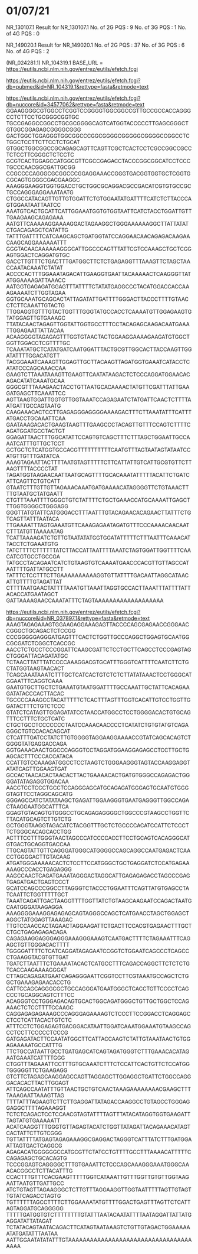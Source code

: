 # 01/07/21
NR_130107.1
Result for NR_130107.1
No. of 2G PQS : 9
No. of 3G PQS : 1
No. of 4G PQS : 0

NR_149020.1
Result for NR_149020.1
No. of 2G PQS : 37
No. of 3G PQS : 6
No. of 4G PQS : 2

(NR_024281.1)
NR_104319.1
BASE_URL = https://eutils.ncbi.nlm.nih.gov/entrez/eutils/efetch.fcgi


https://eutils.ncbi.nlm.nih.gov/entrez/eutils/efetch.fcgi?db=pubmed&id=NR_104319.1&rettype=fasta&retmode=text



https://eutils.ncbi.nlm.nih.gov/entrez/eutils/efetch.fcgi?db=nuccore&id=34577062&rettype=fasta&retmode=text
GGAAGGGGCGTGGCCTCGGTCCGGGGTGGCGGCCGTTGCCGCCACCAGGGCCTCTTCCTGCGGGCGGTGC
TGCCGAGGCCGGCCTGCGCGGGGCAGTCATGGTACCCCCTTGAGCGGGCTGTGGCGGAGAGCGGGGCGGG
GACTGGCTGGAGGGTGGCGGCCCGGCGGGGCGGGGGCGGGGCCGGCCTCTGGCTCCTTCTTCCTCTGCAT
GTGGCTGGCGGCCGCAGAGCAGTTCAGTTCGCTCACTCCTCGCCGGCCGCCTCTCCTTCGGGCTCTCCTC
GCGTCACTGGAGCCATGGCGTTCGCCGAGACCTACCCGGCGGCATCCTCCCTGCCCAACGGCGATTGCGG
CCGCCCCAGGGCGCGGCCCGGAGGAAACCGGGTGACGGTGGTGCTCGGTGCGCAGTGGGGCGACGAAGGC
AAAGGGAAGGTGGTGGACCTGCTGGCGCAGGACGCCGACATCGTGTGCCGCTGCCAGGGAGGAAATAATG
CTGGCCATACAGTTGTTGTGGATTCTGTGGAATATGATTTTCATCTCTTACCCAGTGGAATAATTAATCC
AAATGTCACTGCATTCATTGGAAATGGTGTGGTAATTCATCTACCTGGATTGTTTGAAGAAGCAGAGAAA
AATGTTCAAAAAGGAAAAGGACTAGAAGGCTGGGAAAAAAGGCTTATTATATCTGACAGAGCTCATATTG
TATTTGATTTTCATCAAGCAGCTGATGGTATCCAGGAACAACAGAGACAAGAACAAGCAGGAAAAAATTT
GGGTACAACAAAAAAGGGCATTGGCCCAGTTTATTCGTCCAAAGCTGCTCGGAGTGGACTCAGGATGTGC
GACCTTGTTTCTGACTTTGATGGCTTCTCTGAGAGGTTTAAAGTTCTAGCTAACCAATACAAATCTATAT
ACCCCACTTTGGAAATAGACATTGAAGGTGAATTACAAAAACTCAAGGGTTATATGGAAAAGATTAAACC
AATGGTGAGAGATGGAGTTTATTTTCTATATGAGGCCCTACATGGACCACCAAAGAAAATCTTGGTAGAA
GGTGCAAATGCAGCACTATTAGATATTGATTTTGGGACTTACCCTTTTGTAACCTCTTCAAATTGTACTG
TTGGAGGTGTTTGTACTGGTTTGGGTATGCCACCTCAAAATGTTGGAGAAGTGTATGGAGTTGTGAAAGC
TTATACAACTAGAGTTGGTATTGGTGCCTTTCCTACAGAGCAAGACAATGAAATTGGAGAATTATTACAA
ACAAGGGGTAGAGAGTTTGGTGTAACTACTGGAAGGAAAAGAAGATGTGGCTGGTTGGACCTCGTTTTGC
TCAAATATGCTCATATGATCAATGGATTTACTGCGTTGGCACTTACCAAGTTGGATATTTTGGACATGTT
TACGGAAATCAAAGTTGGAGTTGCTTACAAGTTAGATGGTGAAATCATACCTCATATCCCAGCAAACCAA
GAAGTCTTAAATAAAGTTGAAGTTCAATATAAGACTCTCCCAGGATGGAACACAGACATATCAAATGCAA
GGGCGTTTAAAGAACTACCTGTTAATGCACAAAACTATGTTCGATTTATTGAAGATGAGCTTCAAATTCC
AGTTAAGTGGATTGGTGTTGGTAAATCCAGAGAATCTATGATTCAACTCTTTTAATGATTGCCAGTAATG
CAAGAAACACTCCTTGAGAGGGAGGGGAAAAGACTTTCTTAAATATTTCATTTATGACCTGCAAATTCAA
GAATAAAGACACTGAAGTAAGTTTGAAGCCCTACAGTTGTTTCCAGTCTTTTCAGATGGATGCCTACTGT
GGAGATTAACTTTGGCATATTCCAGTGTCAGCTTTCTTTAGCTGGAATTGCCAAATCATTTGTTGCTCCT
GCTGCTCTCATGGTGCCACGTTTTTTTTTTCAATGTTTAGTAATAGTATAATCCATGTTGTTTGATATCA
AAAGTAGAATTACTTTTAATGTAGTTTTTCTTCATTATTGTCATTGCGTGTTCTTAAGTTTTACCCCTAT
TAGATGGTAAGAACAATTAATGCAGTTTTGCACAAATATTTTTACATTCTGATCATTCAGTTCTGTCATT
GTAATCTTTGTTGTTAGAAACAAATGATGAAAACATAGGGGTTCTGTAAACTTTTGTAATGCTATGAATT
CTGTTTAAATTTTGGGCTGTCTATTTTCTGCTGAAACCATGCAAAATTGAGCTTTGGTGGGGCTGGGAGG
GGGTTATGTATTCATGGGACCTTTAATTTGTACAGAACACAGAACTTATTTCTGTCAGTTATTTAATACA
TTGAAAATTTAGTGAAATGTTCAAAGAGAATAGATGTTTCCCAAAACAACAATCTTTATGTTAAAAATAG
TCATTAAAAGATCTGTTGTAATATATGGTGGATATTTTTCTTTAATTTCAAACATTACCTCTGAAATGTG
TATCTTTTCTTTTTTATCTTACCATTAATTTTAAATCTAGTGGATTGGTTTTCAACATCGTGCCTGCCGA
TATGCCTACAGAATCATCTGTAAGTGTCAAAATGAACCCACGTTGTTAGCCATAATTTTGATTATGCCTT
TATTTCTCCTTTCTTGAAAAAAAAAAGGTGTTATTTTGACAATTAGGCATAACATTGTTTTGTAGATTAT
CTTTTAATGAACTATTTTAAATGTTAAATTAGGTGCCACTTAAATTTATTTTATTACACCATGAATAGCT
GATTAAAAGAACCAAATATTTCTAGTAAAAAAAAAAAAAAAAAAA




https://eutils.ncbi.nlm.nih.gov/entrez/eutils/efetch.fcgi?db=nuccore&id=NR_037897.1&rettype=fasta&retmode=text
AAAGTAGAGAAAGTGGAAGAGGAAAGAGTTACCCCAGCGAGAACCGGGAACCGGGCTGCAGACTCTCCGG
CCCGGGGGAGGGATGAGTTTCACTCTGGTTGCCCAGGCTGGAGTGCAATGGCGCGATCTCGGCTCACCGC
AACCTCTGCCTCCCGGATTCAAGCGATTCTCCTGCTTCAGCCTCCCGAGTAGCTGGGATTACAGATATGC
TCTAACTTATTTATCCCCAAAGGACGTGCATTTGGGTCATTTTCAATCTTCTGCTATGGTAAGTAACACT
TCAGCAAATAAATCTTTGCTCATCACTGTCTCTCTTATATAAACTCCTGGGCATGGAATTTCAGGTCAAA
GAATGTGCTTGCTCTGAAATGTAATGGATTTTGCCAAATTGCTATTCACAGAAGATATACCCACTTACAC
TGCCCCAAAGCCTACATTTTTCTCACTTTAGTTTGGTCACATTGTCCTGGTTGGATACTTTCTGTCTCCC
GTATCTCATAGTTGGAGATATCCTAACCATGGCCTCCTGGGGACACTGTGCAGTTTCCTTTCTGCTCATC
CTGCTGCCTCCCCCCCTAATCCAAACAACCCCTCATATCTGTGTATGTCAGAGGGCTGTCCACACAGCAT
CTCATTTGATCCTATCTTGTGGGGTAGGAAGGAAAACCGTATCAGCACAGTCTGGGGTATGAGGACCAGA
GGTGAAACAACTGGCCCAGGGTCCTAGGATGGAAGGAGAGCCTCCTTGCTGAGCACTTTCCCACCATACA
CCATTGTCCAAAGATGGCCTCCTAAGTCTGGGAAGGGTAGTACCAAGGAGGTATATCAGTTGGAAGTGAT
GCCACTAACACACTAACACTTACTGAAAACACTGATGTGGGCCAGAGACTGGGGATATAGAGGTGGACAA
AACCTCCTCCCTGCCTCCAGGGAGCATGCAGAGATGGGAGTGCAATGTGGGGTAGTTCCTAGGCAGCATG
GGGAGCCATCTATATAAGCTGAGATTGGAAGGGTGAATGAGGGTTGGCCAGACTAAGGAATGGCATTTCA
GGAGTGTACAGTGTGGGCCTGCAGAGAGGGGCTGGCCCGTAAGCCTGGTTCTTACATGCAGTCTTGTCTG
GCTGGGTAAGGTAGACATCTACGGTTTGCTCTGCCCCACATCCATTCTCCCTTCTGGGCACAGCACCTGG
ACTTTCCTTTGGGTAACTAGCCCATCCCCACCTTCCTGCAGTCACAGGGCATGTGACTGCAGGTGACCAA
TTGCAGTATTGTTCAGGGATGGGCATGGGGCCAGCAGGCCAATGAGACTCAACCTGGGGACTTGTACAAG
ATGATGGGAAAAACACTCTCCTTCCATGGGCTGCTGAGGATCTCCATGAGAAAAAGCCCACCTGAGAGGG
AAGCCAACTCAGATGAAATAGGGACTAGGCATTGAGAGAGACCTAGCCCGAGTGAGATGACTGAGTCCCT
GCATCCAGCCCGGCCTTAGGGTCTACCCTGGAATTTCAGTTATGTGAGCCTATCAATTCTGGTTTTTGCT
TAAATCAGATTGACTAAGGTTTTGGTTATCTGTAAGCAAGAATCCAGACTAATGCAATGGGATAAGAGGA
AAAGGGGAAAGGAGAGAGCAGTAGGGCCAGCTCATGAACCTAGCTGGAGCTAGGCTATGGAGTTAAAGAC
TTGTCCAACCACTAGAACTAGGAAGATTCTGACTTCCACGTGAGAACTTTGCTCTGCTGAGAGAGACAGA
CAGAGAAGGAGGGAGGGAAAGGGAAAGTCAATGACTTTTCTAGAAATTTCAGAGCTGTTGGGACACTTTT
TGGGGATTTTCTCATCAGGATAGAGAATCCGGTCTGGAATCAGCCCTCAGCCCTGAAGGTACGTGTTGAT
TGATCTTAATTTCTGAAAATACACTCATGCCTTTCAGACCAGGCTTCTCTCTGTCACCAAGAAAAGGGAT
CTTAGCAGAGATGAATCAGAGGGAATTCGGTCCTTCGTAAATGCCAGCTCTGGCTGAAAGAGAACACCTG
CATTCCAGCAGGGCGCTGCCAGGGATGAATGGGCTCACCTGTTCCCCTCAGCCCTGCAGGCAGTCTTTCC
ACAGGGTCCTGGGAGACAGTGCACTGGCAGATGGGCTGTTGCTGGCTCCAGAAACTCTCCTTTTCCAAGC
CAGGAGAGAGAAAGCCCAGGGAGAAAAGTCTCCCTTCCGGACCTCAGGAGCCTCCTCATTACACTGTCTC
ATTTCCTCTGGAGAGTGACGGACATAATTGGATCAAATGGAAATGTAAGCCAGCCTCCTTCCCCCTCCCG
GATGAGATACTTCCAATATGGCTTCATTACCAAGTCTATTGTAAATAACTGTGGAGAAAAATGCCATTTG
TTCTGCCATAATTGCCTGATGAGCATCAGTAGATGGGTCTTTGAAACACATAGAATGAAATCATTTTGGG
CTGGTTTAGAAATTCCTTTGTGCAAATCTTTCTCCATTCACTGTTCTCCATGGTGGGGGTTCTGAAGAGG
GTCTTCTAGAGCAAGGAGCCAGTTAGGAGCTTGGAGGCTGATTCTGGCCAGGGACACACTTACTTGGAGT
ATTCAGCCAATATTTGTTAACTGCTGTCAACTAAAGAAAAAAAACGAAGCTTTTAAAGAATTAAAGTTAG
TTTTATTTAGAAGTCTTCTTGAGGATTATAGACCAAGGCCTGTAGCCTGGGAGGAGGCTTTTAGAAAGGT
TCTCTCAGACTCCTCCAACGTAGTATTTTAGTTTATACATAGGTGGTGAAGATTTAGTATGTGAAAAATT
ACATCAAGGTTTGGGTGTTAGAGTACATCTGGTTATAGATTACAGAAACATAGTCACTATTCTTGTCGGG
TGTTATTTTATGAGTAGAGAAAGGCGAGGACTAGGGTCATTTATCTTTGATGGAATTAGTGACTCAGGCG
AGAGACATGGGGGGCCATGCGTTCTATCCTGTTTTGCCTTTAAAACATTTTTCCAGAGAGCTGCACAGTG
TCCCGGAGTCAGGGGCTTTGTGAAATTCTCCCAGCAAAGGGAAATGGGCAAACACGGCCTCTTACATTTG
CCACTTTGTTTCACGAAGTTTTTGGTCATAAATTGTTTGGTTGTGTTGGTAAGAATTAATGTTGATTGCC
ATCTGTAGTTAGAAGGGCTCTTGTTTAGGAAGGTTGGTAATTTTTAGTTGTAGTTGTATCAGACCTAGTG
TGTTTTTTAGCCTTTTCTTGGAAAATATGTTTTGGACTGAGTTTAGTTCTCATTAGTAGGATGCAGGGGG
TTTTTGATGGTGTCTTTTTTTTGTATTTAATACAATATTTTAATAGGATTATTATGAGGATATTATAGAT
TCTATACAGTAATACAGACTTCATAGTAATAAAGTCTGTTGTAGACTGGAAAAAATATGATATTTAATAA
AATTGGAATATATATTTGTAAAAAAAAAAAAAAAAAAAAAAAAAAAAAAAAAAAAAA